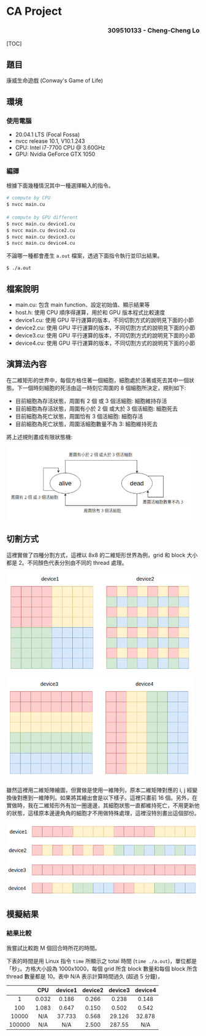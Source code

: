 # CA Project

<h3 align=right> 309510133 - Cheng-Cheng Lo </h3>

[TOC]

## 題目

康威生命遊戲 (Conway's Game of Life)

## 環境

### 使用電腦

* 20.04.1 LTS (Focal Fossa)
* nvcc release 10.1, V10.1.243
* CPU: Intel i7-7700 CPU @ 3.60GHz
* GPU: Nvidia GeForce GTX 1050

### 編譯

根據下面幾種情況其中一種選擇輸入的指令。

```bash
# compute by CPU
$ nvcc main.cu

# compute by GPU different 
$ nvcc main.cu device1.cu
$ nvcc main.cu device2.cu
$ nvcc main.cu device3.cu
$ nvcc main.cu device4.cu
```

不論哪一種都會產生 `a.out` 檔案，透過下面指令執行並印出結果。

```bash
$ ./a.out
```

## 檔案說明

* main.cu: 包含 main function、設定初始值、顯示結果等
* host.h: 使用 CPU 順序得運算，用於和 GPU 版本程式比較速度
* device1.cu: 使用 GPU 平行運算的版本，不同切割方式的說明見下面的小節
* device2.cu: 使用 GPU 平行運算的版本，不同切割方式的說明見下面的小節
* device3.cu: 使用 GPU 平行運算的版本，不同切割方式的說明見下面的小節
* device4.cu: 使用 GPU 平行運算的版本，不同切割方式的說明見下面的小節

## 演算法內容

在二維矩形的世界中，每個方格住著一個細胞，細胞處於活著或死去其中一個狀態。下一個時刻細胞的死活由這一時刻它周圍的 8 個細胞所決定，規則如下:

* 目前細胞為存活狀態，周圍有 2 個 或 3 個活細胞: 細胞維持存活
* 目前細胞為存活狀態，周圍有小於 2 個 或大於 3 個活細胞: 細胞死去
* 目前細胞為死亡狀態，周圍恰有 3 個活細胞: 細胞存活
* 目前細胞為死亡狀態，周圍活細胞數量不為 3: 細胞維持死去

將上述規則畫成有限狀態機:

<img src="Screenshot 2021-06-15 132458.png" alt="Screenshot 2021-06-15 13:24:58" style="zoom:67%;" />

## 切割方式

這裡實做了四種分割方式，這裡以 8x8 的二維矩形世界為例，grid 和 block 大小都是 2。不同顏色代表分別由不同的 thread 處理。

<img src="Screenshot 2021-06-15 124545.png" alt="Screenshot 2021-06-15 12:45:45" style="zoom:67%;" />

<img src="Screenshot 2021-06-15 124611.png" alt="Screenshot 2021-06-15 12:46:11" style="zoom:67%;" />

雖然這裡用二維矩陣繪圖，但實做是使用一維陣列，原本二維矩陣對應的 i, j 經變換後對應到一維陣列。如果將其繪出會是以下樣子。這裡只畫前 16 個。另外，在實做時，我在二維矩形外有加一圈邊邊，其細胞狀態一直都維持死亡，不用更新他的狀態，這樣原本邊邊角角的細胞才不用做特殊處理，這裡沒特別畫出這個部份。

<img src="Screenshot 2021-06-15 124625.png" alt="Screenshot 2021-06-15 12:46:25" style="zoom:67%;" />

## 模擬結果

### 結果比較

我嘗試比較跑 M 個回合時所花的時間。

下表的時間是用 Linux 指令 `time` 所顯示之 total 時間 (`time ./a.out`)，單位都是「秒」。方格大小設為 1000x1000，每個 grid 所含 block 數量和每個 block 所含 thread 數量都是 10。表中 N/A 表示計算時間過久 (超過 5 分鐘)，

|        |  CPU  | device1 | device2 | device3 | device4 |
| :----: | :---: | :-----: | :-----: | :-----: | :-----: |
|   1    | 0.032 |  0.186  |  0.266  |  0.238  |  0.148  |
|  100   | 1.083 |  0.647  |  0.150  |  0.502  |  0.542  |
| 10000  |  N/A  | 37.733  |  0.568  | 29.126  | 32.878  |
| 100000 |  N/A  |   N/A   |  2.500  | 287.55  |   N/A   |

